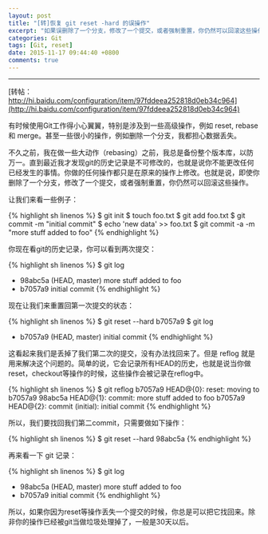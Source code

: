 ```yaml
---
layout: post
title: "[转]恢复 git reset -hard 的误操作"
excerpt: "如果误删除了一个分支，修改了一个提交，或者强制重置，你仍然可以回滚这些操作。"
categories: Git
tags: [Git, reset]
date: 2015-11-17 09:44:40 +0800
comments: true
---
```

---

[转帖：http://hi.baidu.com/configuration/item/97fddeea252818d0eb34c964](http://hi.baidu.com/configuration/item/97fddeea252818d0eb34c964)

有时候使用Git工作得小心翼翼，特别是涉及到一些高级操作，例如 reset, rebase 和 merge。甚至一些很小的操作，例如删除一个分支，我都担心数据丢失。

不久之前，我在做一些大动作（rebasing）之前，我总是备份整个版本库，以防万一。直到最近我才发现git的历史记录是不可修改的，也就是说你不能更改任何已经发生的事情。你做的任何操作都只是在原来的操作上修改。也就是说，即使你删除了一个分支，修改了一个提交，或者强制重置，你仍然可以回滚这些操作。

让我们来看一些例子：

{% highlight sh linenos %}
$ git init
$ touch foo.txt
$ git add foo.txt
$ git commit -m "initial commit"
$ echo 'new data' >> foo.txt
$ git commit -a -m "more stuff added to foo"
{% endhighlight %}

你现在看git的历史记录，你可以看到两次提交：

{% highlight sh linenos %}
$ git log
* 98abc5a (HEAD, master) more stuff added to foo
* b7057a9 initial commit
{% endhighlight %}

现在让我们来重置回第一次提交的状态：

{% highlight sh linenos %}
$ git reset --hard b7057a9
$ git log
* b7057a9 (HEAD, master) initial commit
{% endhighlight %}

这看起来我们是丢掉了我们第二次的提交，没有办法找回来了。但是 reflog 就是用来解决这个问题的。简单的说，它会记录所有HEAD的历史，也就是说当你做 reset，checkout等操作的时候，这些操作会被记录在reflog中。

{% highlight sh linenos %}
$ git reflog
b7057a9 HEAD@{0}: reset: moving to b7057a9
98abc5a HEAD@{1}: commit: more stuff added to foo
b7057a9 HEAD@{2}: commit (initial): initial commit
{% endhighlight %}

所以，我们要找回我们第二commit，只需要做如下操作：

{% highlight sh linenos %}
$ git reset --hard 98abc5a
{% endhighlight %}

再来看一下 git 记录：

{% highlight sh linenos %}
$ git log
* 98abc5a (HEAD, master) more stuff added to foo
* b7057a9 initial commit
{% endhighlight %}

所以，如果你因为reset等操作丢失一个提交的时候，你总是可以把它找回来。除非你的操作已经被git当做垃圾处理掉了，一般是30天以后。
